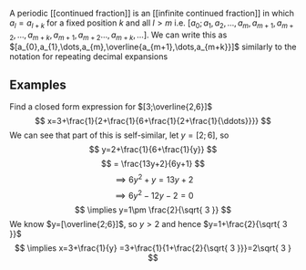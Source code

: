 A periodic [[continued fraction]] is an [[infinite continued fraction]] in which $a_{l}=a_{l+k}$ for a fixed position $k$ and all $l>m$ i.e. $[a_{0};a_{1},a_{2},\dots,a_{m},a_{m+1},a_{m+2},\dots, a_{m+k},a_{m+1},a_{m+2}\dots,a_{m+k},\dots]$. We can write this as $[a_{0},a_{1},\dots,a_{m},\overline{a_{m+1},\dots,a_{m+k}}]$ similarly to the notation for repeating decimal expansions
## Examples
Find a closed form expression for $[3;\overline{2,6}]$
$$
x=3+\frac{1}{2+\frac{1}{6+\frac{1}{2+\frac{1}{\ddots}}}}
$$
We can see that part of this is self-similar, let $y=[2;6]$, so
$$
y=2+\frac{1}{6+\frac{1}{y}}
$$
$$
= \frac{13y+2}{6y+1}
$$
$$
\implies 6y^{2}+y=13y+2
$$
$$
\implies 6y^{2}-12y-2=0
$$
$$
\implies y=1\pm \frac{2}{\sqrt{ 3 }}
$$
We know $y=[\overline{2;6}]$, so $y>2$ and hence $y=1+\frac{2}{\sqrt{ 3 }}$
$$
\implies x=3+\frac{1}{y} =3+\frac{1}{1+\frac{2}{\sqrt{ 3 }}}=2\sqrt{ 3 }
$$

